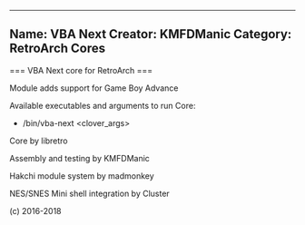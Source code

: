 -----------------------
Name: VBA Next 
Creator: KMFDManic
Category: RetroArch Cores
-----------------------
=== VBA Next core for RetroArch ===

Module adds support for Game Boy Advance

Available executables and arguments to run Core:
- /bin/vba-next <rom> <clover_args>

Core by libretro

Assembly and testing by KMFDManic

Hakchi module system by madmonkey

NES/SNES Mini shell integration by Cluster

(c) 2016-2018
